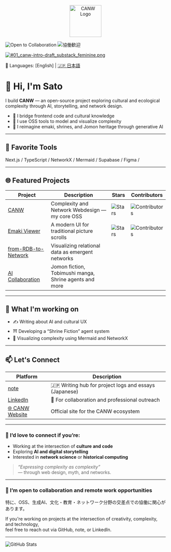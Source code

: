 <p align="center">
  <img src="https://github.com/satoshi-create/complexity-and-network-webdesign/blob/main/docs/branding-mvp-launch/images/logos/logo_cultural-emergent.png" alt="CANW Logo" width="100"/>
</p>


![Open to Collaboration](https://img.shields.io/badge/Open%20to-Collaboration-6f42c1?style=flat-square&logo=Handshake&logoColor=white)
![協働歓迎](https://img.shields.io/badge/%E5%8D%94%E5%83%8D-%E6%AD%93%E8%BF%8E-brightgreen?style=flat-square)

[![#01_canw-intro-draft_substack_feminine.png](https://github.com/satoshi-create/complexity-and-network-webdesign/blob/main/docs/branding-mvp-launch/images/hero/%2301_canw-intro-draft/%2301_canw-intro-draft_substack_feminine.png)](https://github.com/satoshi-create/complexity-and-network-webdesign)

📘 Languages: [English] | [🇯🇵 日本語](./README.ja.md)

# 👋 Hi, I'm Sato

I build **CANW** — an open-source project exploring cultural and ecological complexity through AI, storytelling, and network design.

- 🌱 I bridge frontend code and cultural knowledge  
- 🧠 I use OSS tools to model and visualize complexity  
- 🎴 I reimagine emaki, shrines, and Jomon heritage through generative AI

---

## 🧰 Favorite Tools

Next.js / TypeScript / NetworkX / Mermaid / Supabase / Figma /

---

## 🌐 Featured Projects

| Project | Description | Stars | Contributors |
|---------|-------------|-------|--------------|
| [CANW](https://github.com/satoshi-create/complexity-and-network-webdesign) | Complexity and Network Webdesign — my core OSS | ![Stars](https://img.shields.io/github/stars/satoshi-create/complexity-and-network-webdesign?style=social) | ![Contributors](https://img.shields.io/github/contributors/satoshi-create/complexity-and-network-webdesign?color=brightgreen) |
| [Emaki Viewer](https://github.com/satoshi-create/emakimono-next) | A modern UI for traditional picture scrolls | ![Stars](https://img.shields.io/github/stars/satoshi-create/emakimono-next?style=social) | ![Contributors](https://img.shields.io/github/contributors/satoshi-create/emakimono-next?color=brightgreen) |
| [from-RDB-to-Network](https://github.com/satoshi-create/from-rdb-to-network) | Visualizing relational data as emergent networks | | |
| [AI Collaboration](https://github.com/satoshi-create/ai-collaboration) | Jomon fiction, Tobimushi manga, Shrine agents and more | |  |


---

## 🧭 What I'm working on

- ✍️ Writing about AI and cultural UX  
- ⛩ Developing a “Shrine Fiction” agent system  
- 🧪 Visualizing complexity using Mermaid and NetworkX

---

## 📫 Let's Connect

| Platform     | Description                                      |
|--------------|--------------------------------------------------|
| [note](https://note.com/enjoy_emakimono)       | 🇯🇵 Writing hub for project logs and essays (Japanese) |
| [LinkedIn](www.linkedin.com/in/satoprofile) | 🤝 For collaboration and professional outreach         |
| [🌐 CANW Website](https://complexity-and-network-webdesign.vercel.app/) | Official site for the CANW ecosystem                   |

---

### 🧩 I’d love to connect if you’re:

- Working at the intersection of **culture and code**
- Exploring **AI and digital storytelling**
- Interested in **network science** or **historical computing**

> _“Expressing complexity as complexity”_  
> — through web design, myth, and networks.

---

### 🤝 I’m open to collaboration and remote work opportunities  
特に、OSS、生成AI、文化・教育・ネットワーク分野の交差点での協働に関心があります。

If you're working on projects at the intersection of creativity, complexity, and technology,  
feel free to reach out via GitHub, note, or LinkedIn.

---
![GitHub Stats](https://github-readme-stats.vercel.app/api?username=satoshi-create&show_icons=true&theme=tokyonight)

